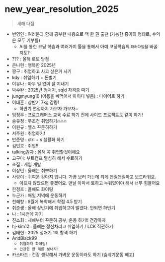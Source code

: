 # new_year_resolution_2025
> 새해 다짐
- 변영인 : 여러분과 함께 공부한 내용으로 책 한 권 출판 (가능한 종이의 형태로, 수익은 모두 기부를)
    - AI를 통한 코딩 학습과 여러가지 툴을 통해서 아예 코딩학습의 `패러다임`을 바꿀지도?
- ??? : 올해 로또 당첨 
- 은나현 : 행복한 2025년
- 짱구 : 취업하고 사고 싶은거 사기
- kdy : 취업하기 + 돈벌기
- 이유나 : 아무 일 없이 잘 지내기
- 박수완 : 2025년 정처기, sqld 자격증 따기
- jungmyung16 (이름을 빼먹어서 아이디 넣음) : 다이어트 하기
- 이태훈 : 상반기 7kg 감량!
    - 하반기 면접까지 가보자 가보자~
- 임정우 : 프로그래머스 교육 수료 하기 전에 사이드 프로젝트도 같이 하기!
- 송유정 : 무조건 취업하기🔥🔥🔥
- 이원규 : 헬스 꾸준히하기
- 서주원 : 취업하기!
- 반준영 : ctrl + s 생활화 하기
- 김민호 : 취업!!
- talking감자 : 올해 꼭 취업할것이에요
- 고구마: 부트캠프 열심히 해서 수료하기
- 초집 : 게임 개발
- 이상민 : 올해는 취뽀하기
- 사랑이 : 귀여운 강아지 입니다. 가끔 보러 가는데 되게 맨질맨질하고 보드라워요. 
  - 아프지 않았으면 좋겠어요. 맨날 아파서 토하고 누워있어야 해서 너무 힘들어요
- 한정호 : 올해도 화이팅
- 누군가 : 매일 저녁에 운동하기
- 천혜향 : 9월에 복학해서 학점 4.5 받기
- 취준생 : 올해 상반기에 취업하고야 말겠다. 안되면 하반기
- 나 : 1시전에 자기
- 진소희 : 새해부터 꾸준히 공부, 운동 하기!! 건강하자
- hj-kim12 : 올해는 정신차리고 취업하기 / LCK 직관하기
- 김태현 : 2025 정처기 1회 합격 하기
- AndBlack99
  - `취업하자 화이팅!`
  - `건강한 한 해를 보내자!`
- 카스타드 : 건강 생각해서 가벼운 운동이라도 하기 (숨쉬기운동 빼고)